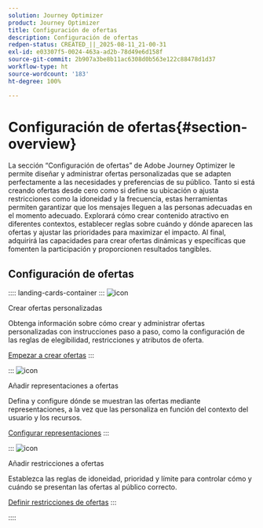 ```yaml
---
solution: Journey Optimizer
product: Journey Optimizer
title: Configuración de ofertas
description: Configuración de ofertas
redpen-status: CREATED_||_2025-08-11_21-00-31
exl-id: e03307f5-0024-463a-ad2b-78d49e6d158f
source-git-commit: 2b907a3be8b11ac6308d0b563e122c88478d1d37
workflow-type: ht
source-wordcount: '183'
ht-degree: 100%

---
```


# Configuración de ofertas{#section-overview}

La sección “Configuración de ofertas” de Adobe Journey Optimizer le permite diseñar y administrar ofertas personalizadas que se adapten perfectamente a las necesidades y preferencias de su público. Tanto si está creando ofertas desde cero como si define su ubicación o ajusta restricciones como la idoneidad y la frecuencia, estas herramientas permiten garantizar que los mensajes lleguen a las personas adecuadas en el momento adecuado. Explorará cómo crear contenido atractivo en diferentes contextos, establecer reglas sobre cuándo y dónde aparecen las ofertas y ajustar las prioridades para maximizar el impacto. Al final, adquirirá las capacidades para crear ofertas dinámicas y específicas que fomenten la participación y proporcionen resultados tangibles.

## Configuración de ofertas

:::: landing-cards-container
:::
![icon](https://cdn.experienceleague.adobe.com/icons/circle-play.svg)

Crear ofertas personalizadas

Obtenga información sobre cómo crear y administrar ofertas personalizadas con instrucciones paso a paso, como la configuración de las reglas de elegibilidad, restricciones y atributos de oferta.

[Empezar a crear ofertas](../using/offers/offer-library/creating-personalized-offers.md)
:::

:::
![icon](https://cdn.experienceleague.adobe.com/icons/puzzle-piece.svg)

Añadir representaciones a ofertas

Defina y configure dónde se muestran las ofertas mediante representaciones, a la vez que las personaliza en función del contexto del usuario y los recursos.

[Configurar representaciones](../using/offers/offer-library/add-representations.md)
:::

:::
![icon](https://cdn.experienceleague.adobe.com/icons/bullseye.svg)

Añadir restricciones a ofertas

Establezca las reglas de idoneidad, prioridad y límite para controlar cómo y cuándo se presentan las ofertas al público correcto.

[Definir restricciones de ofertas](../using/offers/offer-library/add-constraints.md)
:::

::::
